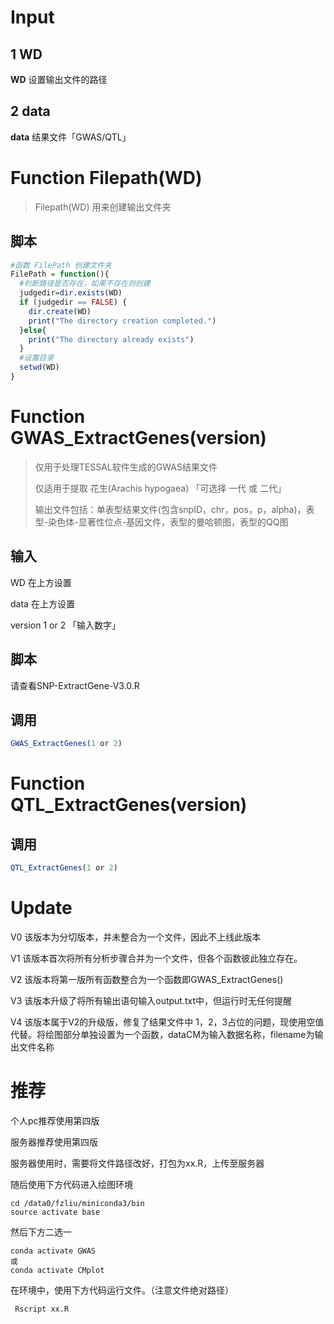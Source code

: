 # Input

## 1 WD

**WD** 设置输出文件的路径

## 2 data

**data** 结果文件「GWAS/QTL」

# Function Filepath(WD)

> Filepath(WD) 用来创建输出文件夹

## 脚本

```R
#函数 FilePath 创建文件夹
FilePath = function(){
  #判断路径是否存在，如果不存在则创建
  judgedir=dir.exists(WD)
  if (judgedir == FALSE) {
    dir.create(WD)
    print("The directory creation completed.")
  }else{
    print("The directory already exists")
  }
  #设置目录
  setwd(WD)
}
```



# Function GWAS_ExtractGenes(version)

> 仅用于处理TESSAL软件生成的GWAS结果文件
>
> 仅适用于提取 花生(Arachis hypogaea) 「可选择 一代 或 二代」
>
> 输出文件包括：单表型结果文件(包含snpID，chr，pos，p，alpha)，表型-染色体-显著性位点-基因文件，表型的曼哈顿图，表型的QQ图

## 输入

WD 在上方设置

data 在上方设置

version 1 or 2 「输入数字」

## 脚本

请查看SNP-ExtractGene-V3.0.R

## 调用

```R
GWAS_ExtractGenes(1 or 2)
```



# Function QTL_ExtractGenes(version)

## 调用

```R
QTL_ExtractGenes(1 or 2)
```

# Update

V0 该版本为分切版本，并未整合为一个文件，因此不上线此版本

V1 该版本首次将所有分析步骤合并为一个文件，但各个函数彼此独立存在。

V2 该版本将第一版所有函数整合为一个函数即GWAS_ExtractGenes()

V3 该版本升级了将所有输出语句输入output.txt中，但运行时无任何提醒

V4 该版本属于V2的升级版，修复了结果文件中 1，2，3占位的问题，现使用空值代替。将绘图部分单独设置为一个函数，dataCM为输入数据名称，filename为输出文件名称

# 推荐

个人pc推荐使用第四版

服务器推荐使用第四版

服务器使用时，需要将文件路径改好，打包为xx.R，上传至服务器

随后使用下方代码进入绘图环境

```shell
cd /data0/fzliu/miniconda3/bin
source activate base
```

然后下方二选一

```shell
conda activate GWAS
或
conda activate CMplot
```

在环境中，使用下方代码运行文件。（注意文件绝对路径）

```shell
 Rscript xx.R
```

